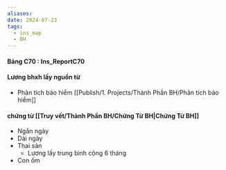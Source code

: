 ```yaml
---
aliases: 
date: 2024-07-23
tags:
  - ins_map
  - BH
---
```


#### Bảng C70 : Ins_ReportC70
#### Lương bhxh lấy nguồn từ 
- Phân tích bảo hiểm [[Publish/1. Projects/Thành Phần BH/Phân tích bảo hiểm]]

#### chứng  từ [[Truy vết/Thành Phần BH/Chứng Từ BH|Chứng Từ BH]]
- Ngắn ngày
- Dài ngày
- Thai sản
	- Lương lấy trung bình cộng 6 tháng
- Con ốm
